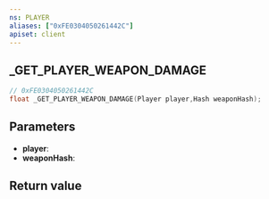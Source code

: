 ```yaml
---
ns: PLAYER
aliases: ["0xFE0304050261442C"]
apiset: client
---
```

## _GET_PLAYER_WEAPON_DAMAGE

```c
// 0xFE0304050261442C
float _GET_PLAYER_WEAPON_DAMAGE(Player player,Hash weaponHash);
```


## Parameters
* **player**:
* **weaponHash**:

## Return value